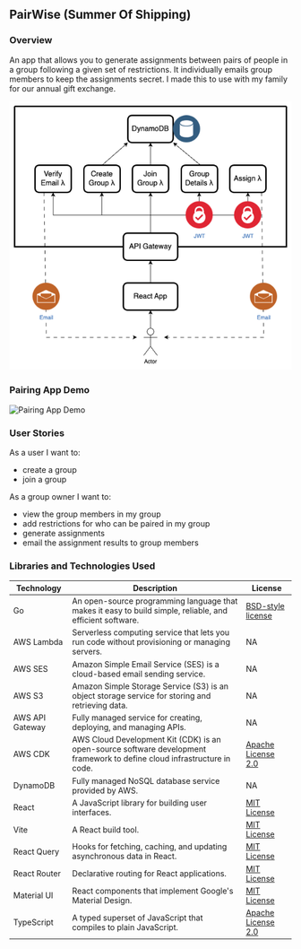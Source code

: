 ## PairWise (Summer Of Shipping)

### Overview
An app that allows you to generate assignments between pairs of people in a group following a given set of restrictions. It individually emails group members to keep the assignments secret. I made this to use with my family for our annual gift exchange. 

![Serverless Architecture Diagram](assets/pairing-app.png)

### Pairing App Demo
![Pairing App Demo](assets/pairing-app-demo.gif)

### User Stories
As a user I want to:
* create a group
* join a group

As a group owner I want to:
* view the group members in my group
* add restrictions for who can be paired in my group
* generate assignments
* email the assignment results to group members

### Libraries and Technologies Used
| Technology        | Description                                                                                       | License                                                                                          |
|-------------------|---------------------------------------------------------------------------------------------------|--------------------------------------------------------------------------------------------------|
| Go                | An open-source programming language that makes it easy to build simple, reliable, and efficient software. | [BSD-style license](https://golang.org/LICENSE)                                                |
| AWS Lambda        | Serverless computing service that lets you run code without provisioning or managing servers.     | NA                                                                                               |
| AWS SES           | Amazon Simple Email Service (SES) is a cloud-based email sending service.                          | NA                                                                                               |
| AWS S3            | Amazon Simple Storage Service (S3) is an object storage service for storing and retrieving data.   | NA                                                                                               |
| AWS API Gateway   | Fully managed service for creating, deploying, and managing APIs.                                   | NA                                                                                               |
| AWS CDK           | AWS Cloud Development Kit (CDK) is an open-source software development framework to define cloud infrastructure in code. | [Apache License 2.0](https://www.apache.org/licenses/LICENSE-2.0)                                |
| DynamoDB          | Fully managed NoSQL database service provided by AWS.                                              | NA                                                                                               |
| React             | A JavaScript library for building user interfaces.                                                 | [MIT License](https://opensource.org/licenses/MIT)                                                |
| Vite              | A React build tool.                                                                               | [MIT License](https://opensource.org/licenses/MIT)                                                |
| React Query       | Hooks for fetching, caching, and updating asynchronous data in React.                              | [MIT License](https://opensource.org/licenses/MIT)                                                |
| React Router      | Declarative routing for React applications.                                                        | [MIT License](https://opensource.org/licenses/MIT)                                                |
| Material UI       | React components that implement Google's Material Design.                                          | [MIT License](https://opensource.org/licenses/MIT)                                                |
| TypeScript        | A typed superset of JavaScript that compiles to plain JavaScript.                                  | [Apache License 2.0](https://www.apache.org/licenses/LICENSE-2.0)                                |